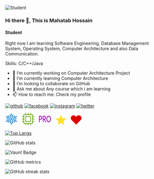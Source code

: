 ![Student ](https://pbs.twimg.com/profile_images/1848252957634207745/zK4HZyFX_400x400.jpg)
### Hi there 👋, This is Mahatab Hossain  
#### Student 

Right now I am learning Software Engineering, Database Management System, Operating System, Computer Architecture and also Data Communication.

Skills: C/C++/Java

- 🔭 I’m currently working on Computer Architecture Project 
- 🌱 I’m currently learning Computer Architecture 
- 👯 I’m looking to collaborate on GitHub 
- 💬 Ask me about Any course which i am learning 
- 📫 How to reach me: Check my profile  


[<img src='https://cdn.jsdelivr.net/npm/simple-icons@3.0.1/icons/github.svg' alt='github' height='40'>](https://github.com/Mahatab997)  [<img src='https://cdn.jsdelivr.net/npm/simple-icons@3.0.1/icons/facebook.svg' alt='facebook' height='40'>](https://www.facebook.com/https://www.facebook.com/md.mahatab.796774)  [<img src='https://cdn.jsdelivr.net/npm/simple-icons@3.0.1/icons/instagram.svg' alt='instagram' height='40'>](https://www.instagram.com/https://www.instagram.com/mahtab_ibn_rafiq//)  [<img src='https://cdn.jsdelivr.net/npm/simple-icons@3.0.1/icons/twitter.svg' alt='twitter' height='40'>](https://twitter.com/https://x.com/Mahatab299)  

<a href='https://archiveprogram.github.com/'><img src='https://raw.githubusercontent.com/acervenky/animated-github-badges/master/assets/acbadge.gif' width='40' height='40'></a> <a href='https://docs.github.com/en/developers'><img src='https://raw.githubusercontent.com/acervenky/animated-github-badges/master/assets/devbadge.gif' width='40' height='40'></a> <a href='https://github.com/pricing'><img src='https://raw.githubusercontent.com/acervenky/animated-github-badges/master/assets/pro.gif' width='40' height='40'></a> <a href='https://stars.github.com/'><img src='https://raw.githubusercontent.com/acervenky/animated-github-badges/master/assets/starbadge.gif' width='35' height='35'></a> <a href='https://docs.github.com/en/github/supporting-the-open-source-community-with-github-sponsors'><img src='https://raw.githubusercontent.com/acervenky/animated-github-badges/master/assets/sponsorbadge.gif' width='35' height='35'></a> 

[![Top Langs](https://github-readme-stats.vercel.app/api/top-langs/?username=Mahatab997)](https://github.com/anuraghazra/github-readme-stats)

![GitHub stats](https://github-readme-stats.vercel.app/api?username=Mahatab997&show_icons=true&count_private=true)  

![Vaunt Badge](https://api.vaunt.dev/v1/github/entities/Mahatab997/contributions?format=svg&private=true)  

![GitHub metrics](https://metrics.lecoq.io/Mahatab997)  

![GitHub streak stats](https://streak-stats.demolab.com/?user=Mahatab997)  

